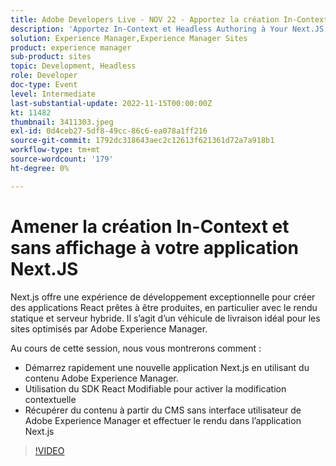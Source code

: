 ```yaml
---
title: Adobe Developers Live - NOV 22 - Apportez la création In-Context et sans affichage à votre application Next.JS
description: 'Apportez In-Context et Headless Authoring à Your Next.JS AppNext.js offre une excellente expérience de développement pour créer des applications React prêtes à être produites, en particulier avec le rendu statique hybride et serveur. Il s’agit d’un véhicule de livraison idéal pour les sites optimisés par Adobe Experience Manager. Au cours de cette session, nous vous montrerons comment : démarrer rapidement une nouvelle application Next.js en utilisant du contenu Adobe Experience Manager. Utilisez le SDK React Editable pour activer l’édition contextuelle. Récupérer du contenu à partir d’un CMS sans interface utilisateur de Adobe Experience Manager et effectuer le rendu dans l’application Next.js.'
solution: Experience Manager,Experience Manager Sites
product: experience manager
sub-product: sites
topic: Development, Headless
role: Developer
doc-type: Event
level: Intermediate
last-substantial-update: 2022-11-15T00:00:00Z
kt: 11482
thumbnail: 3411303.jpeg
exl-id: 0d4ceb27-5df8-49cc-86c6-ea078a1ff216
source-git-commit: 1792dc318643aec2c12613f621361d72a7a918b1
workflow-type: tm+mt
source-wordcount: '179'
ht-degree: 0%

---
```


# Amener la création In-Context et sans affichage à votre application Next.JS

Next.js offre une expérience de développement exceptionnelle pour créer des applications React prêtes à être produites, en particulier avec le rendu statique et serveur hybride. Il s’agit d’un véhicule de livraison idéal pour les sites optimisés par Adobe Experience Manager.

Au cours de cette session, nous vous montrerons comment :

* Démarrez rapidement une nouvelle application Next.js en utilisant du contenu Adobe Experience Manager.
* Utilisation du SDK React Modifiable pour activer la modification contextuelle
* Récupérer du contenu à partir du CMS sans interface utilisateur de Adobe Experience Manager et effectuer le rendu dans l’application Next.js

>[!VIDEO](https://video.tv.adobe.com/v/3411303/?quality=12&learn=on)
